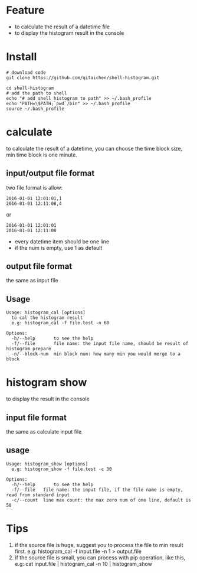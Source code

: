 # Feature #
* to calculate the result of a datetime file 
* to display the histogram result in the console 

# Install #

    # download code
    git clone https://github.com/qitaichen/shell-histogram.git

    cd shell-histogram
    # add the path to shell 
    echo "# add shell histogram to path" >> ~/.bash_profile
    echo "PATH=\$PATH;`pwd`/bin" >> ~/.bash_profile
    source ~/.bash_profile
  

# calculate # 
to calculate the result of a datetime, you can choose the time block size, min time block is one minute.

## input/output file format ##
two file format is allow:
    
    2016-01-01 12:01:01,1
    2016-01-01 12:11:08,4

or 

    2016-01-01 12:01:01
    2016-01-01 12:11:08

* every datetime item should be one line 
* if the num is empty, use 1 as default


## output file format ##
the same as input file 
    
## Usage ##

    Usage: histogram_cal [options]
      to cal the histogram result
      e.g: histogram_cal -f file.test -n 60

    Options: 
      -h/--help       to see the help
      -f/--file       file name: the input file name, should be result of histogram prepare
      -n/--block-num  min block num: how many min you would merge to a block


# histogram show # 
to display the result in the console

## input file format ##
the same as calculate input file

## usage ##

    Usage: histogram_show [options]
      e.g: histogram_show -f file.test -c 30

    Options:
      -h/--help       to see the help
      -f/--file   file name: the input file, if the file name is empty, read from standard input
      -c/--count  line max count: the max zero num of one line, default is 50


# Tips # 
1. if the source file is huge, suggest you to process the file to min result first.
e.g: histogram_cal -f input.file -n 1 > output.file 
2. if the source file is small, you can process with pip operation, like this,
e.g: cat input.file | histogram_cal -n 10 | histogram_show





